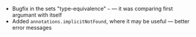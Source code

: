 * Bugfix in the sets "type-equivalence" `~` — it was comparing first argumant with itself
* Added `annotations.implicitNotFound`, where it may be useful — better error messages
